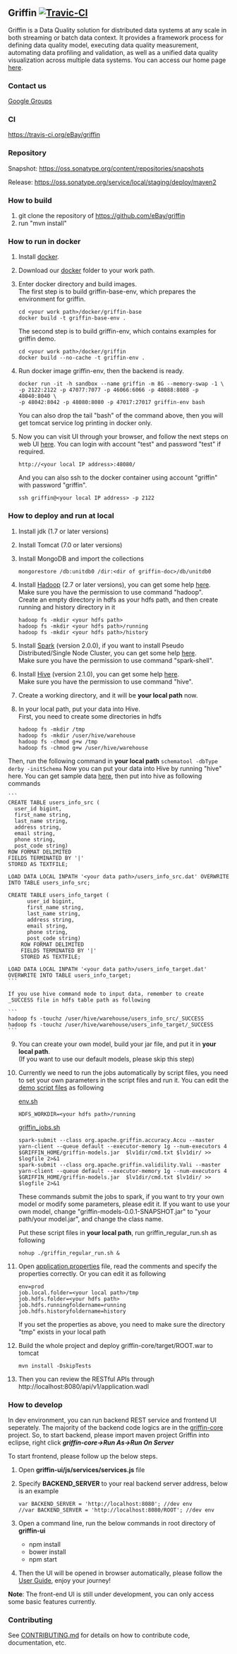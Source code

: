 ## Griffin [![Travic-CI](https://api.travis-ci.org/eBay/griffin.svg)](https://travis-ci.org/eBay/griffin)

Griffin is a Data Quality solution for distributed data systems at any scale in both streaming or batch data context. It provides a framework process for defining data quality model, executing data quality measurement, automating data profiling and validation, as well as a unified data quality visualization across multiple data systems. You can access our home page [here](https://ebay.github.io/griffin/).


### Contact us
[Google Groups](mailto://ebay-griffin-devs@googlegroups.com)


### CI
https://travis-ci.org/eBay/griffin

### Repository
Snapshot: https://oss.sonatype.org/content/repositories/snapshots

Release: https://oss.sonatype.org/service/local/staging/deploy/maven2

### How to build
1. git clone the repository of https://github.com/eBay/griffin
2. run "mvn install"

### How to run in docker
1. Install [docker](https://www.docker.com/).
2. Download our [docker](https://github.com/eBay/griffin/tree/master/docker) folder to your work path.
3. Enter docker directory and build images.  
    The first step is to build griffin-base-env, which prepares the environment for griffin.
    ```
    cd <your work path>/docker/griffin-base
    docker build -t griffin-base-env .
    ```
    The second step is to build griffin-env, which contains examples for griffin demo.
    ```
    cd <your work path>/docker/griffin
    docker build --no-cache -t griffin-env .
    ```

4. Run docker image griffin-env, then the backend is ready.
    ```
    docker run -it -h sandbox --name griffin -m 8G --memory-swap -1 \
    -p 2122:2122 -p 47077:7077 -p 46066:6066 -p 48088:8088 -p 48040:8040 \
    -p 48042:8042 -p 48080:8080 -p 47017:27017 griffin-env bash
    ```
    You can also drop the tail "bash" of the command above, then you will get tomcat service log printing in docker only.

5. Now you can visit UI through your browser, and follow the next steps on web UI [here](https://github.com/eBay/griffin/tree/master/griffin-doc/dockerUIguide.md#webui-test-case-guide). You can login with account "test" and password "test" if required.
    ```
    http://<your local IP address>:48080/
    ```  
    And you can also ssh to the docker container using account "griffin" with password "griffin".
    ```
    ssh griffin@<your local IP address> -p 2122
    ```

### How to deploy and run at local
1. Install jdk (1.7 or later versions)
2. Install Tomcat (7.0 or later versions)
3. Install MongoDB and import the collections
	```
	mongorestore /db:unitdb0 /dir:<dir of griffin-doc>/db/unitdb0
	```

4. Install [Hadoop](http://mirror.stjschools.org/public/apache/hadoop/common/hadoop-2.7.2/hadoop-2.7.2.tar.gz) (2.7 or later versions), you can get some help [here](https://hadoop.apache.org/docs/r2.7.2/hadoop-project-dist/hadoop-common/SingleCluster.html).  
Make sure you have the permission to use command "hadoop".   
Create an empty directory in hdfs as your hdfs path, and then create running and history directory in it
    ```
    hadoop fs -mkdir <your hdfs path>
    hadoop fs -mkdir <your hdfs path>/running
    hadoop fs -mkdir <your hdfs path>/history
    ```
5. Install [Spark](http://www.webhostingjams.com/mirror/apache/spark/spark-2.0.0/spark-2.0.0-bin-hadoop2.7.tgz) (version 2.0.0), if you want to install Pseudo Distributed/Single Node Cluster, you can get some help [here](http://why-not-learn-something.blogspot.com/2015/06/spark-installation-pseudo.html).  
Make sure you have the permission to use command "spark-shell".
6. Install [Hive](http://mirrors.koehn.com/apache/hive/hive-2.1.0/apache-hive-2.1.0-bin.tar.gz) (version 2.1.0), you can get some help [here](https://cwiki.apache.org/confluence/display/Hive/GettingStarted#GettingStarted-RunningHive).  
Make sure you have the permission to use command "hive".
7. Create a working directory, and it will be **your local path** now.
8. In your local path, put your data into Hive.  
First, you need to create some directories in hdfs
    ```
    hadoop fs -mkdir /tmp
    hadoop fs -mkdir /user/hive/warehouse
    hadoop fs -chmod g+w /tmp
    hadoop fs -chmod g+w /user/hive/warehouse
    ```
Then, run the following command in **your local path**
    ```
    schematool -dbType derby -initSchema
    ```
Now you can put your data into Hive by running "hive" here. You can get sample data [here](https://github.com/eBay/griffin/tree/master/griffin-doc/hive), then put into hive as following commands

    ```
    CREATE TABLE users_info_src (
      user_id bigint,
      first_name string,
      last_name string,
      address string,
      email string,
      phone string,
      post_code string)
    ROW FORMAT DELIMITED
    FIELDS TERMINATED BY '|'
    STORED AS TEXTFILE;

    LOAD DATA LOCAL INPATH '<your data path>/users_info_src.dat' OVERWRITE INTO TABLE users_info_src;

    CREATE TABLE users_info_target (
          user_id bigint,
          first_name string,
          last_name string,
          address string,
          email string,
          phone string,
          post_code string)
        ROW FORMAT DELIMITED
        FIELDS TERMINATED BY '|'
        STORED AS TEXTFILE;

    LOAD DATA LOCAL INPATH '<your data path>/users_info_target.dat' OVERWRITE INTO TABLE users_info_target;
    ```

    If you use hive command mode to input data, remember to create _SUCCESS file in hdfs table path as following

    ```
    hadoop fs -touchz /user/hive/warehouse/users_info_src/_SUCCESS
    hadoop fs -touchz /user/hive/warehouse/users_info_target/_SUCCESS
    ```
9. You can create your own model, build your jar file, and put it in **your local path**.  
(If you want to use our default models, please skip this step)
10. Currently we need to run the jobs automatically by script files, you need to set your own parameters in the script files and run it. You can edit the [demo script files](https://github.com/eBay/griffin/tree/master/griffin-doc/hive/script/) as following

    [env.sh](https://github.com/eBay/griffin/blob/master/docker/griffin/script/env.sh)
    ```
    HDFS_WORKDIR=<your hdfs path>/running
    ```

    [griffin_jobs.sh](https://github.com/eBay/griffin/blob/master/docker/griffin/script/griffin_jobs.sh)
    ```
    spark-submit --class org.apache.griffin.accuracy.Accu --master yarn-client --queue default --executor-memory 1g --num-executors 4 $GRIFFIN_HOME/griffin-models.jar  $lv1dir/cmd.txt $lv1dir/ >> $logfile 2>&1
    spark-submit --class org.apache.griffin.validility.Vali --master yarn-client --queue default --executor-memory 1g --num-executors 4 $GRIFFIN_HOME/griffin-models.jar  $lv1dir/cmd.txt $lv1dir/ >> $logfile 2>&1
    ```

    These commands submit the jobs to spark, if you want to try your own model or modify some parameters, please edit it.
    If you want to use your own model, change "griffin-models-0.0.1-SNAPSHOT.jar" to "your path/your model.jar", and change the class name.  

    Put these script files in **your local path**, run griffin_regular_run.sh as following
    ```
    nohup ./griffin_regular_run.sh &
    ```

11. Open [application.properties](https://github.com/eBay/griffin/tree/master/griffin-core/src/main/resources/application.properties) file, read the comments and specify the properties correctly. Or you can edit it as following
    ```
    env=prod
    job.local.folder=<your local path>/tmp
    job.hdfs.folder=<your hdfs path>
    job.hdfs.runningfoldername=running
    job.hdfs.historyfoldername=history
    ```
    If you set the properties as above, you need to make sure the directory "tmp" exists in your local path
12. Build the whole project and deploy griffin-core/target/ROOT.war to tomcat
    ```
    mvn install -DskipTests
    ```
13. Then you can review the RESTful APIs through http://localhost:8080/api/v1/application.wadl

### How to develop
In dev environment, you can run backend REST service and frontend UI seperately. The majority of the backend code logics are in the [griffin-core](https://github.com/eBay/griffin/tree/master/griffin-core) project. So, to start backend, please import maven project Griffin into eclipse, right click ***griffin-core->Run As->Run On Server***

To start frontend, please follow up the below steps.

1. Open **griffin-ui/js/services/services.js** file

2. Specify **BACKEND_SERVER** to your real backend server address, below is an example

    ```
    var BACKEND_SERVER = 'http://localhost:8080'; //dev env
    //var BACKEND_SERVER = 'http://localhost:8080/ROOT'; //dev env
    ```

3. Open a command line, run the below commands in root directory of **griffin-ui**

   - npm install
   - bower install
   - npm start

4. Then the UI will be opened in browser automatically, please follow the [User Guide](https://github.com/eBay/griffin/tree/master/griffin-doc/userguide.md), enjoy your journey!

**Note**: The front-end UI is still under development, you can only access some basic features currently.


### Contributing

See [CONTRIBUTING.md](CONTRIBUTING.md) for details on how to contribute code, documentation, etc.
